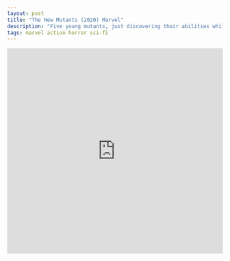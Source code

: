 ```yaml
---
layout: post
title: "The New Mutants (2020) Marvel"
description: "Five young mutants, just discovering their abilities while held in a secret facility against their will, fight to escape their past sins and save themselves."
tags: marvel action horror sci-fi
---
```


<div class="responsive-container">
<iframe src="https://drive.google.com/file/d/1eE_31sMXS7gPLuPagl-AtyyZbQEitje2/preview" frameborder="0" marginwidth="0" marginheight="0" scrolling="NO" width="100%" height="480" allowfullscreen></iframe>
<div style="width: 80px; height: 80px; position: absolute; opacity: 0; right: 0px; top: 0px;"> </div></div>
